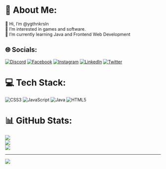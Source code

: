 # 💫 About Me:
👋 Hi, I’m @ygthnkrsln<br>👀 I’m interested in games and software.<br>🌱 I’m currently learning Java and Frontend Web Development


## 🌐 Socials:
[![Discord](https://img.shields.io/badge/Discord-%237289DA.svg?logo=discord&logoColor=white)](https://discord.gg/bequ3M#0172) [![Facebook](https://img.shields.io/badge/Facebook-%231877F2.svg?logo=Facebook&logoColor=white)](https://facebook.com/Ygthnnn) [![Instagram](https://img.shields.io/badge/Instagram-%23E4405F.svg?logo=Instagram&logoColor=white)](https://instagram.com/ygthnkrsln) [![LinkedIn](https://img.shields.io/badge/LinkedIn-%230077B5.svg?logo=linkedin&logoColor=white)](https://linkedin.com/in/ygthnkrsln) [![Twitter](https://img.shields.io/badge/Twitter-%231DA1F2.svg?logo=Twitter&logoColor=white)](https://twitter.com/forbequeM) 

# 💻 Tech Stack:
![CSS3](https://img.shields.io/badge/css3-%231572B6.svg?style=for-the-badge&logo=css3&logoColor=white) ![JavaScript](https://img.shields.io/badge/javascript-%23323330.svg?style=for-the-badge&logo=javascript&logoColor=%23F7DF1E) ![Java](https://img.shields.io/badge/java-%23ED8B00.svg?style=for-the-badge&logo=java&logoColor=white) ![HTML5](https://img.shields.io/badge/html5-%23E34F26.svg?style=for-the-badge&logo=html5&logoColor=white)
# 📊 GitHub Stats:
![](https://github-readme-stats.vercel.app/api?username=ygthnkrsln&theme=vision-friendly-dark&hide_border=false&include_all_commits=false&count_private=false)<br/>
![](https://github-readme-streak-stats.herokuapp.com/?user=ygthnkrsln&theme=vision-friendly-dark&hide_border=false)<br/>
![](https://github-readme-stats.vercel.app/api/top-langs/?username=ygthnkrsln&theme=vision-friendly-dark&hide_border=false&include_all_commits=false&count_private=false&layout=compact)

---
[![](https://visitcount.itsvg.in/api?id=ygthnkrsln&icon=5&color=0)](https://visitcount.itsvg.in)

<!-- Proudly created with GPRM ( https://gprm.itsvg.in ) -->
